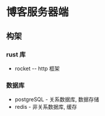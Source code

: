 # 博客服务器端

## 构架

### rust 库

- rocket -- http 框架

### 数据库

- postgreSQL - 关系数据库, 数据存储
- redis - 非关系数据库, 缓存